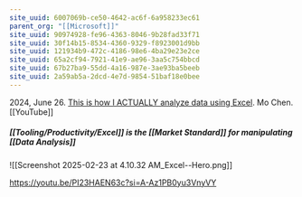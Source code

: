 ```yaml
---
site_uuid: 6007069b-ce50-4642-ac6f-6a958233ec61
parent_org: "[[Microsoft]]"
site_uuid: 90974928-fe96-4363-8046-9b28fad33f71
site_uuid: 30f14b15-8534-4360-9329-f8923001d9bb
site_uuid: 121934b9-472c-4186-98e6-4ba29e23e2ce
site_uuid: 65a2cf94-7921-41e9-ae96-3aa5c754bbcd
site_uuid: 67b27ba9-55dd-4a16-987e-3ae93ba5beeb
site_uuid: 2a59ab5a-2dcd-4e7d-9854-51baf18e0bee
---
```


2024, June 26. [This is how I ACTUALLY analyze data using Excel](http://localhost:5173/). Mo Chen. [[YouTube]] 

##### [[Tooling/Productivity/Excel]] is the [[Market Standard]] for manipulating [[Data Analysis]]
![[Screenshot 2025-02-23 at 4.10.32 AM_Excel--Hero.png]]





https://youtu.be/PI23HAEN63c?si=A-Az1PB0yu3VnyVY